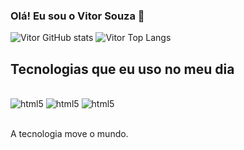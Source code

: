 ### Olá! Eu sou o Vitor Souza 👋

![Vitor GitHub stats](https://github-readme-stats.vercel.app/api?username=VitorSouza01&show_icons=true&theme=dracula)
![Vitor Top Langs](https://github-readme-stats.vercel.app/api/top-langs/?username=VitorSouza01&hide_progress=true)

## Tecnologias que eu uso no meu dia

<div style="display: inline_block"><br/>
    <img align="centar" alt="html5" src="https://img.shields.io/badge/HTML5-E34F26?style=for-the-badge&logo=html5&logoColor=white" />
    <img align="centar" alt="html5" src="https://img.shields.io/badge/CSS3-1572B6?style=for-the-badge&logo=css3&logoColor=white" />
    <img align="centar" alt="html5" src="https://img.shields.io/badge/Python-3776AB?style=for-the-badge&logo=python&logoColor=white" />
</div><br/>

A tecnologia move o mundo.

